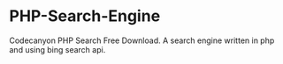# PHP-Search-Engine
Codecanyon PHP Search Free Download. A search engine written in php and using bing search api.
